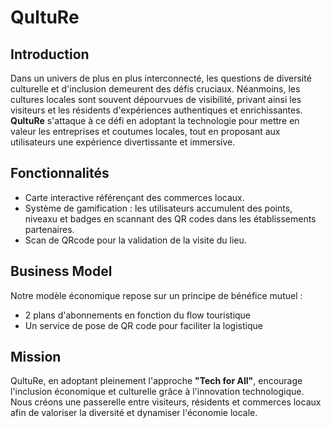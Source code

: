 # QultuRe

## Introduction

Dans un univers de plus en plus interconnecté, les questions de diversité culturelle et d'inclusion demeurent des défis cruciaux. Néanmoins, les cultures locales sont souvent dépourvues de visibilité, privant ainsi les visiteurs et les résidents d'expériences authentiques et enrichissantes. **QultuRe** s'attaque à ce défi en adoptant la technologie pour mettre en valeur les entreprises et coutumes locales, tout en proposant aux utilisateurs une expérience divertissante et immersive.

## Fonctionnalités

- Carte interactive référençant des commerces locaux.
- Système de gamification : les utilisateurs accumulent des points, niveaxu et badges en scannant des QR codes dans les établissements partenaires.
- Scan de QRcode pour la validation de la visite du lieu.

## Business Model

Notre modèle économique repose sur un principe de bénéfice mutuel :
- 2 plans d'abonnements en fonction du flow touristique
- Un service de pose de QR code pour faciliter la logistique

## Mission

QultuRe, en adoptant pleinement l'approche **"Tech for All"**, encourage l'inclusion économique et culturelle grâce à l'innovation technologique. Nous créons une passerelle entre visiteurs, résidents et commerces locaux afin de valoriser la diversité et dynamiser l'économie locale.
